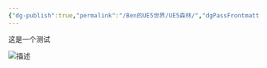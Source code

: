 ```yaml
---
{"dg-publish":true,"permalink":"/Ben的UE5世界/UE5森林/","dgPassFrontmatter":true}
---
```



这是一个测试  



![描述](https://i.loli.net/2021/04/07/QgHvB7hlJyCnN8s.jpg)